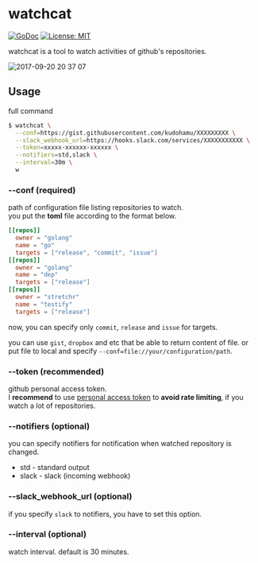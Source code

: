 # watchcat

[![GoDoc](https://godoc.org/github.com/kudohamu/watchcat?status.svg)](https://godoc.org/github.com/kudohamu/watchcat)
[![License: MIT](https://img.shields.io/badge/License-MIT-yellow.svg)](https://opensource.org/licenses/MIT)

watchcat is a tool to watch activities of github's repositories.

![2017-09-20 20 37 07](https://user-images.githubusercontent.com/7100252/30647891-a2111968-9e57-11e7-9cc5-ceb9eaf7de07.png)

## Usage

full command

```sh
$ watchcat \
  --conf=https://gist.githubusercontent.com/kudohamu/XXXXXXXXX \
  --slack_webhook_url=https://hooks.slack.com/services/XXXXXXXXXXX \
  --token=xxxxx-xxxxxx-xxxxxx \
  --notifiers=std,slack \
  --interval=30m \
  w
```

### --conf (required)

path of configuration file listing repositories to watch.  
you put the **toml** file according to the format below.

```toml
[[repos]]
  owner = "golang"
  name = "go"
  targets = ["release", "commit", "issue"]
[[repos]]
  owner = "golang"
  name = "dep"
  targets = ["release"]
[[repos]]
  owner = "stretchr"
  name = "testify"
  targets = ["release"]
```

now, you can specify only `commit`, `release` and `issue` for targets.

you can use `gist`, `dropbox` and etc that be able to return content of file.
or put file to local and specify `--conf=file://your/configuration/path`.

### --token (recommended)

github personal access token.  
I **recommend** to use [personal access token](https://github.com/settings/tokens) to **avoid rate limiting**, if you watch a lot of repositories.

### --notifiers (optional)

you can specify notifiers for notification when watched repository is changed.  

* std - standard output
* slack - slack (incoming webhook)

### --slack_webhook_url (optional)

if you specify `slack` to notifiers, you have to set this option.

### --interval (optional)

watch interval. default is 30 minutes.
